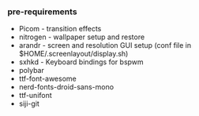 ### pre-requirements

* Picom - transition effects
* nitrogen - wallpaper setup and restore
* arandr - screen and resolution GUI setup (conf file in $HOME/.screenlayout/display.sh)
* sxhkd - Keyboard bindings for bspwm
* polybar
* ttf-font-awesome
* nerd-fonts-droid-sans-mono
* ttf-unifont
* siji-git
